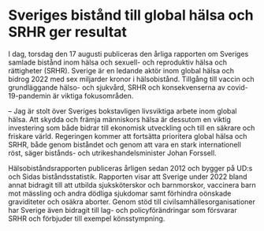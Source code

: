 # Sveriges bistånd till global hälsa och SRHR ger resultat

I dag, torsdag den 17 augusti publiceras den årliga rapporten om Sveriges samlade bistånd inom hälsa och sexuell- och reproduktiv hälsa och rättigheter (SRHR). Sverige är en ledande aktör inom global hälsa och bidrog 2022 med sex miljarder kronor i hälsobistånd. Tillgång till vaccin och grundläggande hälso- och sjukvård, SRHR och konsekvenserna av covid-19-pandemin är viktiga fokusområden.

– Jag är stolt över Sveriges bokstavligen livsviktiga arbete inom global hälsa. Att skydda och främja människors hälsa är dessutom en viktig investering som både bidrar till ekonomisk utveckling och till en säkrare och friskare värld. Regeringen kommer att fortsätta prioritera global hälsa och SRHR, både genom biståndet och genom att vara en stark internationell röst, säger bistånds- och utrikeshandelsminister Johan Forssell.

Hälsobiståndsrapporten publiceras årligen sedan 2012 och bygger på UD:s och Sidas biståndsstatistik. Rapporten visar att Sverige under 2022 bland annat bidragit till att utbilda sjuksköterskor och barnmorskor, vaccinera barn mot mässling och andra dödliga sjukdomar samt förhindra oönskade graviditeter och osäkra aborter. Genom stöd till civilsamhällesorganisationer har Sverige även bidragit till lag- och policyförändringar som försvarar SRHR och förbjuder till exempel könsstympning.
